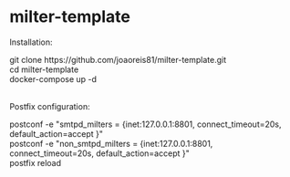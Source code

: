 # milter-template

<p>Installation:</p>
git clone https://github.com/joaoreis81/milter-template.git<br>
cd milter-template<br>
docker-compose up -d<br>
<br>
<p>Postfix configuration:</p>

postconf -e "smtpd_milters = {inet:127.0.0.1:8801, connect_timeout=20s, default_action=accept }"<br>
postconf -e "non_smtpd_milters = {inet:127.0.0.1:8801, connect_timeout=20s, default_action=accept }"<br>
postfix reload


